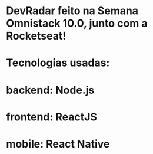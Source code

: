 # DevRadar feito na Semana Omnistack 10.0, junto com a Rocketseat!
# Tecnologias usadas:
# backend: Node.js
# frontend: ReactJS
# mobile: React Native

